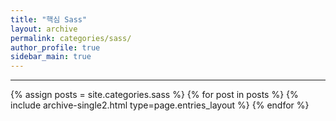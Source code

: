 ```yaml
---
title: "핵심 Sass"
layout: archive
permalink: categories/sass/
author_profile: true
sidebar_main: true
---
```


***

{% assign posts = site.categories.sass %}
{% for post in posts %} {% include archive-single2.html type=page.entries_layout %} {% endfor %}